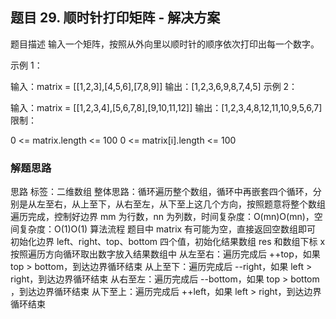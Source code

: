 ## 题目 29. 顺时针打印矩阵 - 解决方案
题目描述
输入一个矩阵，按照从外向里以顺时针的顺序依次打印出每一个数字。

示例 1：


输入：matrix = [[1,2,3],[4,5,6],[7,8,9]]
输出：[1,2,3,6,9,8,7,4,5]
示例 2：


输入：matrix = [[1,2,3,4],[5,6,7,8],[9,10,11,12]]
输出：[1,2,3,4,8,12,11,10,9,5,6,7]
限制：

0 <= matrix.length <= 100
0 <= matrix[i].length <= 100


### 解题思路
  思路
标签：二维数组
整体思路：循环遍历整个数组，循环中再嵌套四个循环，分别是从左至右，从上至下，从右至左，从下至上这几个方向，按照题意将整个数组遍历完成，控制好边界
mm 为行数，nn 为列数，时间复杂度：O(mn)O(mn)，空间复杂度：O(1)O(1)
算法流程
题目中 matrix 有可能为空，直接返回空数组即可
初始化边界 left、right、top、bottom 四个值，初始化结果数组 res 和数组下标 x
按照遍历方向循环取出数字放入结果数组中
从左至右：遍历完成后 ++top，如果 top > bottom​，到达边界循环结束
从上至下：遍历完成后 --right，如果 left > right​，到达边界循环结束
从右至左：遍历完成后 --bottom，如果 top > bottom​，到达边界循环结束
从下至上：遍历完成后 ++left，如果 left > right​，到达边界循环结束